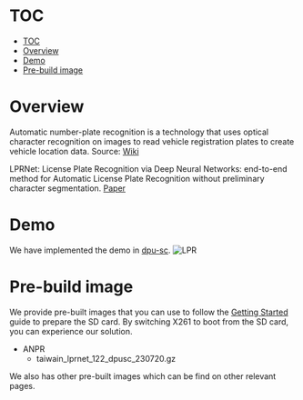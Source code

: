 <!--
 Copyright (c) 2022 Innodisk crop.
 
 This software is released under the MIT License.
 https://opensource.org/licenses/MIT
-->
# TOC
- [TOC](#toc)
- [Overview](#overview)
- [Demo](#demo)
- [Pre-build image](#pre-build-image)

# Overview
Automatic number-plate recognition is a technology that uses optical character recognition on images to read vehicle registration plates to create vehicle location data. Source: [Wiki](https://en.wikipedia.org/wiki/Automatic_number-plate_recognition)

LPRNet: License Plate Recognition via Deep Neural Networks: end-to-end method for Automatic License Plate Recognition without preliminary character segmentation. [Paper](https://arxiv.org/abs/1806.10447)

# Demo
We have implemented the demo in [dpu-sc](../2.Software/dpu-sc.md).
![LPR](./fig/lpr.gif)

# Pre-build image
We provide pre-built images that you can use to follow the [Getting Started](../0.Getting-Started/Getting-Started.md) guide to prepare the SD card. By switching X261 to boot from the SD card, you can experience our solution.

- ANPR
  - taiwain_lprnet_122_dpusc_230720.gz

We also has other pre-built images which can be find on other relevant pages.